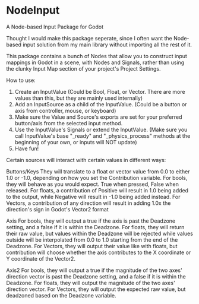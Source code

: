 # NodeInput
 A Node-based Input Package for Godot

 Thought I would make this package seperate, since I often want the Node-based input solution from my main library without importing all the rest of it.

 This package contains a bunch of Nodes that allow you to construct input mappings in Godot in a scene, with Nodes and Signals, rather than using the clunky Input Map section of your project's Project Settings.

 How to use:
 1. Create an InputValue (Could be Bool, Float, or Vector. There are more values than this, but they are mainly used internally)
 2. Add an InputSource as a child of the InputValue. (Could be a button or axis from controller, mouse, or keyboard)
 3. Make sure the Value and Source's exports are set for your preferred button/axis from the selected input method.
 4. Use the InputValue's Signals or extend the InputValue. (Make sure you call InputValue's base "_ready" and "_physics_process" methods at the beginning of your own, or inputs will NOT update)
 5. Have fun!

Certain sources will interact with certain values in different ways:

Buttons/Keys
They will translate to a float or vector value from 0.0 to either 1.0 or -1.0, depending on how you set the Contribution variable.
For bools, they will behave as you would expect. True when pressed, False when released.
For floats, a contribution of Positive will result in 1.0 being added to the output, while Negative will result in -1.0 being added instead.
For Vectors, a contribution of any direction will result in adding 1.0x the direction's sign in Godot's Vector2 format

Axis
For bools, they will output a true if the axis is past the Deadzone setting, and a false if it is within the Deadzone.
For floats, they will return their raw value, but values within the Deadzone will be rejected while values outside will be interpolated from 0.0 to 1.0 starting from the end of the Deadzone.
For Vectors, they will output their value like with floats, but contribution will choose whether the axis contributes to the X coordinate or Y coordinate of the Vector2.

Axis2
For bools, they will output a true if the magnitude of the two axes' direction vector is past the Deadzone setting, and a false if it is within the Deadzone.
For floats, they will output the magnitude of the two axes' direction vector.
For Vectors, they will output the expected raw value, but deadzoned based on the Deadzone variable.
